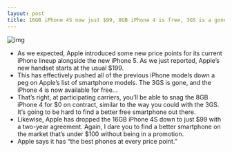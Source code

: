 ```yaml
---
layout: post
title: 16GB iPhone 4S now just $99, 8GB iPhone 4 is free, 3GS is a goner
---
```

![img](http://media.idownloadblog.com/wp-content/uploads/2012/09/iPhone-line.jpg)
* As we expected, Apple introduced some new price points for its current iPhone lineup alongside the new iPhone 5. As we just reported, Apple’s new handset starts at the usual $199.
* This has effectively pushed all of the previous iPhone models down a peg on Apple’s list of smartphone models. The 3GS is gone, and the iPhone 4 is now available for free…
* That’s right, at participating carriers, you’ll be able to snag the 8GB iPhone 4 for $0 on contract, similar to the way you could with the 3GS. It’s going to be hard to find a better free smartphone out there.
* Likewise, Apple has dropped the 16GB iPhone 4S down to just $99 with a two-year agreement. Again, I dare you to find a better smartphone on the market that’s under $100 without being in a promotion.
* Apple says it has “the best phones at every price point.”

